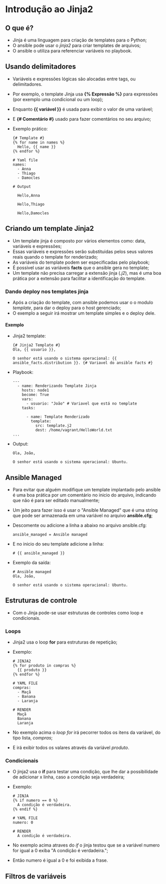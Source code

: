 # Introdução ao Jinja2

## O que é?

+ Jinja é uma linguagem para criação de templates para o Python;
+ O ansible pode usar o *jinja2* para criar templates de arquivos;
+ O ansible o utiliza para referenciar variáveis no playbook.

## Usando delimitadores

+ Variáveis e expressões lógicas são alocadas entre tags, ou delimitadores.
+ Por exemplo, o template Jinja usa **{% Expressão %}** para expressões (por exemplo uma condicional ou um loop); 
+ Enquanto **{{ variável }}** é usada para exibir o valor de uma variável;
+ E **{# Comentário #}** usado para fazer comentários no seu arquivo;
+ Exemplo prático:
  
  ```jinja2exmaple
  {# Template #}
  {% for name in names %}
    Hello, {{ name }}
  {% endfor %}

  # Yaml file
  names:
    - Anna
    - Thiago
    - Damocles

  # Output
  
    Hello,Anna

    Hello,Thiago

    Hello,Damocles
  ```

## Criando um template Jinja2

+ Um template jinja é composto por vários elementos como: data, variáveis e expressões;
+ Essas variáveis e expressões serão substituidas pelos seus valores reais quando o template for renderizado;
+ As variáveis do template podem ser especificadas pelo playbook;
+ É possivel usar as variáveis **facts** que o ansible gera no template;
+ Um template não precisa carregar a extensão jinja (*.j2*), mas é uma boa prática por a extensão para facilitar a identificação do template. 

### Dando deploy nos templates jinja

+ Após a criação do template, com ansible podemos usar o o modulo *template*, para dar o deploy para o host gerenciado;
+ O exemplo a seguir irá mostrar um template simples e o deploy dele.

#### Exemplo

+ Jinja2 template:
  
  ```jinjaTemplate
  {# Jinja2 Template #}
  Ola, {{ usuario }},
 
  O senhor está usando o sistema operacional: {{ ansible_facts.distribution }}. {# Variavel do ansible facts #}
  ```

+ Playbook:

  ```playbookTemplate
  ---       
    - name: Renderizando Template Jinja
      hosts: node1
      become: True
      vars:
        - usuario: "João" # Variavel que está no template
      tasks:
          
        - name: Template Renderizado
          template:
            src: template.j2
            dest: /home/vagrant/HelloWorld.txt
  ...
  ```

+ Output:

  ```templateOutput
  Ola, João,

  O senhor está usando o sistema operacional: Ubuntu.
  ```

## Ansible Managed

+ Para evitar que alguém modifique um template implantado pelo ansible é uma boa prática por um comentário no inicio do arquivo, indicando que não é para ser editado manualmente;
+ Um jeito para fazer isso é usar o "Ansible Managed" que é uma string que pode ser armazenada em uma variável no arquivo **ansible.cfg**;
+ Descomente ou adicione a linha a abaixo no arquivo ansible.cfg:

  ```ansibleManaged
  ansible_managed = Ansible managed
  ```

+ E no inicio do seu template adicione a linha:

  ```ansibleManagedTemplate
  # {{ ansible_managed }}
  ```

+ Exemplo da saída:

  ```templateAnsibleManaged
  # Ansible managed
  Ola, João,
 
  O senhor está usando o sistema operacional: Ubuntu.
  ```

## Estruturas de controle

+ Com o Jinja pode-se usar estruturas de controles como loop e condicionais.

### Loops

+ Jinja2 usa o loop **for** para estruturas de repetição;
+ Exemplo:
  
  ```jinjaLoopFor
  # JINJA2
  {% for produto in compras %}
    {{ produto }}
  {% endfor %}

  # YAML FILE
  compras:
    - Maçã
    - Banana
    - Laranja

  # RENDER
    Maçã
    Banana
    Laranja
  ```

+ No exemplo acima o *loop for* irá pecorrer todos os itens da variável, do tipo lista, *compras*;
+ E irá exibir todos os valares através da variável *produto*.

### Condicionais

+ O jinja2 usa o **if** para testar uma condição, que lhe dar a possibilidade de adicionar x linha, caso a condição seja verdadeira;
+ Exemplo:

  ```jinjaIf
  # JINJA
  {% if numero == 0 %}
    A condição é verdadeira.
  {% endif %}

  # YAML FILE
  numero: 0

  # RENDER
    A condição é verdadeira.
  ```

+ No exemplo acima atraves do *if* o jinja testou que se a variável numero for igual a 0 exiba "A condição é verdadeira.";
+ Então numero é igual a 0 e foi exibida a frase.

## Filtros de variáveis
